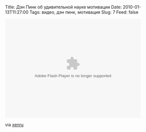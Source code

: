 Title: Дэн Пинк об удивительной науке мотивации
Date: 2010-01-13T11:27:00
Tags: видео, дэн пинк, мотивация
Slug: 7
Feed: false

<object width="446" height="326"><param name="movie" value="http://video.ted.com/assets/player/swf/EmbedPlayer.swf"></param><param name="allowFullScreen" value="true" /><param name="wmode" value="transparent"></param><param name="bgColor" value="#ffffff"></param> <param name="flashvars" value="vu=http://video.ted.com/talks/dynamic/DanielPink_2009G-medium.flv&su=http://images.ted.com/images/ted/tedindex/embed-posters/DanielPink-2009G.embed_thumbnail.jpg&vw=432&vh=240&ap=0&ti=618&introDuration=16500&adDuration=4000&postAdDuration=2000&adKeys=talk=dan_pink_on_motivation;year=2009;theme=speaking_at_tedglobal2009;theme=not_business_as_usual;theme=new_on_ted_com;theme=the_creative_spark;event=TEDGlobal+2009;&preAdTag=tconf.ted/embed;tile=1;sz=512x288;" /><embed src="http://video.ted.com/assets/player/swf/EmbedPlayer.swf" pluginspace="http://www.macromedia.com/go/getflashplayer" type="application/x-shockwave-flash" wmode="transparent" bgColor="#ffffff" width="446" height="326" allowFullScreen="true" flashvars="vu=http://video.ted.com/talks/dynamic/DanielPink_2009G-medium.flv&su=http://images.ted.com/images/ted/tedindex/embed-posters/DanielPink-2009G.embed_thumbnail.jpg&vw=432&vh=240&ap=0&ti=618&introDuration=16500&adDuration=4000&postAdDuration=2000&adKeys=talk=dan_pink_on_motivation;year=2009;theme=speaking_at_tedglobal2009;theme=not_business_as_usual;theme=new_on_ted_com;theme=the_creative_spark;event=TEDGlobal+2009;"></embed></object>
<p>via <a href="http://xenru.livejournal.com/174391.html">xenru</a></p>
